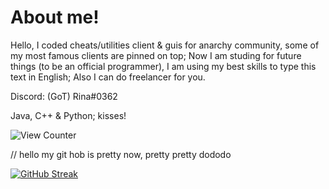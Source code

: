 # About me!
Hello, I coded cheats/utilities client & guis for anarchy community, some of my most famous clients are pinned on top;
Now I am studing for future things (to be an official programmer), I am using my best skills to type this text in English;
Also I can do freelancer for you.

Discord: (GoT) Rina#0362

Java, C++ & Python;
kisses!

<img src="https://komarev.com/ghpvc/?username=SirRina&style=flat-square" alt="View Counter"/>

// hello my git hob is pretty now, pretty pretty dododo 

[![GitHub Streak](http://github-readme-streak-stats.herokuapp.com?user=MrsRina&theme=dark&hide_border=true&date_format=n%2Fj%5B%2FY%5D)](https://git.io/streak-stats)
